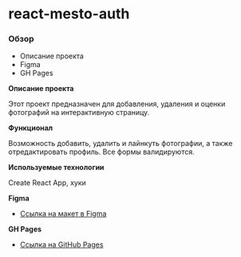 # react-mesto-auth

### Обзор

* Описание проекта
* Figma
* GH Pages

**Описание проекта**

Этот проект предназначен для добавления, удаления и оценки фотографий на интерактивную страницу.

**Функционал**

Возможность добавить, удалить и лайнкуть фотографии, а также отредактировать профиль. Все формы валидируются.

**Используемые технологии**

Create React App, хуки

**Figma**

* [Ссылка на макет в Figma](https://www.figma.com/file/2cn9N9jSkmxD84oJik7xL7/JavaScript.-Sprint-4?node-id=0%3A1)

**GH Pages**

* [Ссылка на GitHub Pages](https://evdokimmellin.github.io/react-mesto-auth)
